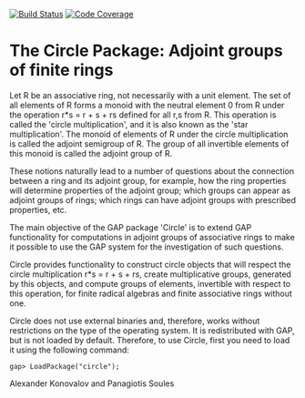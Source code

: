 [![Build Status](https://github.com/gap-packages/circle/workflows/CI/badge.svg?branch=master)](https://github.com/gap-packages/circle/actions?query=workflow%3ACI+branch%3Amaster)
[![Code Coverage](https://codecov.io/github/gap-packages/circle/coverage.svg?branch=master&token=)](https://codecov.io/gh/gap-packages/circle)

# The Circle Package: Adjoint groups of finite rings

Let R be an  associative ring,  not necessarily with a unit element.  The set 
of all elements of R  forms a monoid  with the neutral element 0 from R under 
the operation r*s = r + s + rs defined for all r,s from R.  This operation is
called  the  'circle  multiplication',  and  it is  also known  as  the 'star 
multiplication'. The monoid of elements of R under  the circle multiplication 
is called the adjoint semigroup of R. The group of all invertible elements of
this monoid is called the adjoint group of R.

These  notions  naturally lead  to a number of questions about the connection 
between a ring and its adjoint group,  for example,  how  the ring properties 
will determine properties  of the adjoint group;  which groups  can appear as
adjoint  groups  of  rings;   which  rings  can   have  adjoint  groups  with 
prescribed properties, etc. 

The main objective of the GAP package 'Circle' is to extend GAP functionality
for computations in adjoint groups  of associative rings to make it  possible
to use the  GAP  system for  the  investigation  of  such questions.

Circle provides functionality to construct circle  objects that  will respect
the  circle  multiplication  r*s = r + s + rs,  create multiplicative groups, 
generated by this objects,  and compute  groups of elements,  invertible with 
respect to this operation, for finite radical algebras and finite associative
rings without one.

Circle  does  not  use  external   binaries  and,  therefore,  works  without
restrictions  on the type  of the operating system.  It is redistributed with
GAP, but is not loaded by default.  Therefore,  to use Circle, first you need
to load it using the following command:

    gap> LoadPackage("circle");


Alexander Konovalov and Panagiotis Soules
